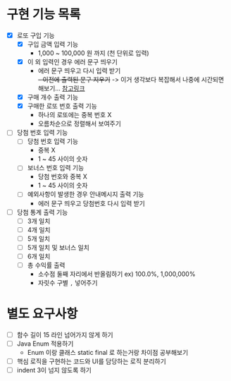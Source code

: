 # 구현 기능 목록

- [x]  로또 구입 기능
    - [x]  구입 금액 입력 기능
        - 1,000 ~ 100,000 원 까지 (천 단위로 입력)
    - [x]  이 외 입력인 경우 에러 문구 띄우기
        - 에러 문구 띄우고 다시 입력 받기  
        ~~- 이전에 출력된 문구 지우기~~ -> 이거 생각보다 복잡해서 나중에 시간되면 해보기... [참고링크](https://www.delftstack.com/ko/howto/java/java-clear-console/)
    - [x]  구매 개수 출력 기능
    - [x]  구매한 로또 번호 출력 기능
        - 하나의 로또에는 중복 번호 X
        - 오름차순으로 정렬해서 보여주기
- [ ]  당첨 번호 입력 기능
    - [ ]  당첨 번호 입력 기능
        - 중복 X
        - 1 ~ 45 사이의 숫자
    - [ ]  보너스 번호 입력 기능
        - 당첨 번호와 중복 X
        - 1 ~ 45 사이의 숫자
    - [ ]  예외사항이 발생한 경우 안내메시지 출력 기능
        - 에러 문구 띄우고 당첨번호 다시 입력 받기
- [ ]  당첨 통계 출력 기능
    - [ ]  3개 일치
    - [ ]  4개 일치
    - [ ]  5개 일치
    - [ ]  5개 일치 및 보너스 일치
    - [ ]  6개 일치
    - [ ]  총 수익률 출력
        - 소수점 둘째 자리에서 반올림하기 ex) 100.0%, 1,000,000%
        - 자릿수 구별 `,` 넣어주기

# 별도 요구사항

- [ ]  함수 길이 15 라인 넘어가지 않게 하기
- [ ]  Java Enum 적용하기
    - Enum 이랑 클래스 static final 로 하는거랑 차이점 공부해보기
- [ ]  핵심 로직을 구현하는 코드와 UI를 담당하는 로직 분리하기
- [ ]  indent 3이 넘지 않도록 하기